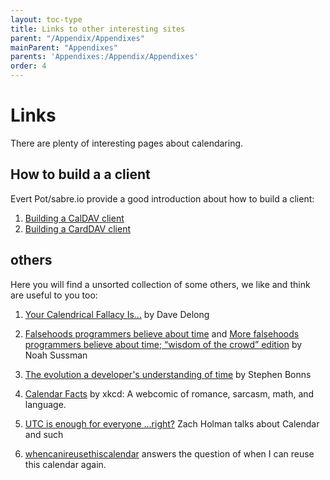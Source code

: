 ```yaml
---
layout: toc-type
title: Links to other interesting sites
parent: "/Appendix/Appendixes"
mainParent: "Appendixes"
parents: 'Appendixes:/Appendix/Appendixes'
order: 4
---
```


# Links

There are plenty of interesting pages about calendaring.

## How to build a a client

Evert Pot/sabre.io provide a good introduction about how to build a client:

1. [Building a CalDAV client](http://sabre.io/dav/building-a-caldav-client/)
2. [Building a CardDAV client](http://sabre.io/dav/building-a-carddav-client/)

## others

Here you will find a unsorted collection of some others, we like and think are useful to you too:

1. [Your Calendrical Fallacy Is...](http://yourcalendricalfallacyis.com/) by Dave Delong

2. [Falsehoods programmers believe about time](http://infiniteundo.com/post/25326999628/falsehoods-programmers-believe-about-time) and [More falsehoods programmers believe about time; “wisdom of the crowd” edition](http://infiniteundo.com/post/25509354022/more-falsehoods-programmers-believe-about-time) by Noah Sussman

3. [The evolution a developer's understanding of time](https://twitter.com/stephenbinns/status/842330300000665601) by Stephen Bonns

4. [Calendar Facts](https://xkcd.com/1930/) by xkcd: A webcomic of romance, sarcasm, math, and language.

5. [UTC is enough for everyone ...right?](https://zachholman.com/talk/utc-is-enough-for-everyone-right) Zach Holman talks about   Calendar and such 

6. [whencanireusethiscalendar](https://www.whencanireusethiscalendar.com/) answers the question of when I can reuse this calendar again.
